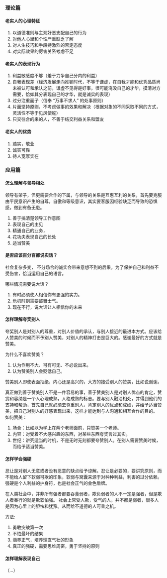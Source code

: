 ### 理论篇

#### 老实人的心理特征

1. 以道德准则与主观好恶支配自己的行为
2. 对他人心里和个性严重缺乏了解
3. 对人生技巧和手段持激烈的否定态度
4. 对实际效果的厉害关系考虑不足

#### 老实人的表现行为

1. 利益敏感度不够（羞于力争自己分内的利益）
2. 自我表现差（经济发展走向推销时代，不等于谦虚，在自我才能和优秀品质尚未被认可和承认之前，谦虚不见得是好事，很可能淹没自己的才华，摸清对方需要，恰如其分表现自己的才华，就是诚实的表现）
3. 过分注重面子（信奉 “万事不求人” 的处事原则）
4. 片面坚持原则，不考虑做事的效果和解决（根据对象的不同采取不同的方式，灵活性不等于见风使舵）
5. 只交往合的来的人，不善于结交利益关系和盟友

#### 老实人的优势

1. 踏实，敬业
2. 诚实可靠
3. 待人宽厚实在

### 应用篇

#### 怎么理解与领导相处

领导有架子，但更需要合作的下属，与领导的关系是互惠互利的关系，首先要克服由平民意识产生的自尊，自傲和等级意识，其实要客服因经验缺乏而导致的恐惧感，做到有备无患。

1. 善于搞清楚领导工作意图
2. 表现自己的主见
3. 精通自己的业务，
4. 花功夫表现自己的长处
5. 适当赞美

#### 是否应该百分百都说实话？

社会复杂多变， 不分场合的诚实会带来意想不到的后果，为了保护自己和利益不受伤害，恰当运用自己的语言。

哪些情况需要说大话？
1. 有时必须使人相信你有更强的实力。
2. 危机时刻需要鼓舞士气。
3. 现在不行，说大话让人相信你的未来


#### 怎样理解夸奖别人

夸奖别人是对别人的尊重，对别人价值的承认，与别人接近的最进本方式。应该给人赞美的时候而不予别人赞美，对别人的精神打击是巨大的。感谢最好的方式就是赞美。

为什么不喜欢赞美？
1. 认为作用不大、可有可无、不必说出来。
2. 认为赞美别人会贬低自己。

赞美别人即使表面拒绝，内心还是高兴的，大方的接受别人的赞美，比如说谢谢。

真正做到善于赞美别人不是一件容易的事，善于赞美别人是对别人优点的肯定，赞赏和容纳是一个人心理成熟，人格成熟的标志。要与别人融洽相处，并得到他们的支持和帮助，首先自己就必须去尊重别人，肯定别人的优点和成绩，并给予适当赞美，把自己对别人的好感表现出来，这样才能达到与人沟通和相互合作的目的。
如何赞美：
1. 场合：比如以为学上在两个老师面前，只赞美一个老师。
2. 内容：对受着不大感兴趣的东西，对某些东西夸奖言过其实。
3. 世纪：讲究适当的时机，不是无时无刻都要夸赞别人。在别人需要赞美时候，而给予适当赞美。




#### 怎样学会强硬

忍让是对别人无意或者没有恶意的缺点给予谅解。忍让是必要的，要讲究原则，而不能给人留下软弱可欺的印象，软弱与窝囊来源于对种种利益，利害的过分依赖。强硬是个人利益的护身符，也是社会正气的金色盾牌。

在人类社会中，并非所有强者都要吞食弱者，欺负弱者的人不一定是强者，但是欺人者奉行的就是欺软怕强。
社会上常受人欺，受气的人，并不都是弱者，很多人是因为心里上的胆怯和犹豫。从而给不道德的人可乘之机。

方法:
1. 勇敢突破第一次
2. 不怕最坏的结果
3. 涵养正气，培养理直气壮的形象
4. 真正的强硬，需要思维周密，勇于坚持的原则


#### 怎样理解表现自己


（...）

